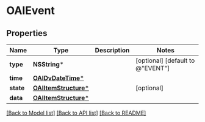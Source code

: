 # OAIEvent

## Properties
Name | Type | Description | Notes
------------ | ------------- | ------------- | -------------
**type** | **NSString*** |  | [optional] [default to @"EVENT"]
**time** | [**OAIDvDateTime***](OAIDvDateTime.md) |  | 
**state** | [**OAIItemStructure***](OAIItemStructure.md) |  | [optional] 
**data** | [**OAIItemStructure***](OAIItemStructure.md) |  | 

[[Back to Model list]](../README.md#documentation-for-models) [[Back to API list]](../README.md#documentation-for-api-endpoints) [[Back to README]](../README.md)


